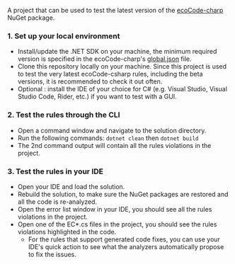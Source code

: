 ﻿A project that can be used to test the latest version of the [ecoCode-charp](https://github.com/green-code-initiative/ecoCode-charp) NuGet package.

### 1. Set up your local environment

- Install/update the .NET SDK on your machine, the minimum required version is specified in the ecoCode-charp's [global.json](https://github.com/green-code-initiative/ecoCode-csharp/blob/main/global.json) file.
- Clone this repository locally on your machine. Since this project is used to test the very latest ecoCode-csharp rules, including the beta versions, it is recommended to check it out often.
- Optional : install the IDE of your choice for C# (e.g. Visual Studio, Visual Studio Code, Rider, etc.) if you want to test with a GUI.

### 2. Test the rules through the CLI

- Open a command window and navigate to the solution directory.
- Run the following commands: ```dotnet clean``` then ```dotnet build```
- The 2nd command output will contain all the rules violations in the project.

### 3. Test the rules in your IDE

- Open your IDE and load the solution.
- Rebuild the solution, to make sure the NuGet packages are restored and all the code is re-analyzed.
- Open the error list window in your IDE, you should see all the rules violations in the project.
- Open one of the EC*.cs files in the project, you should see the rules violations highlighted in the code.
  - For the rules that support generated code fixes, you can use your IDE's quick action to see what the analyzers automatically propose to fix the issues.
